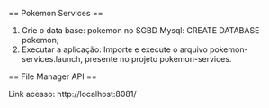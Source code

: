 == Pokemon Services == 
1. Crie o data base: pokemon no SGBD Mysql:
CREATE DATABASE pokemon; 
2. Executar a aplicação:
Importe e execute o arquivo pokemon-services.launch, presente no projeto pokemon-services.




== File Manager API ==

 
Link acesso: http://localhost:8081/

